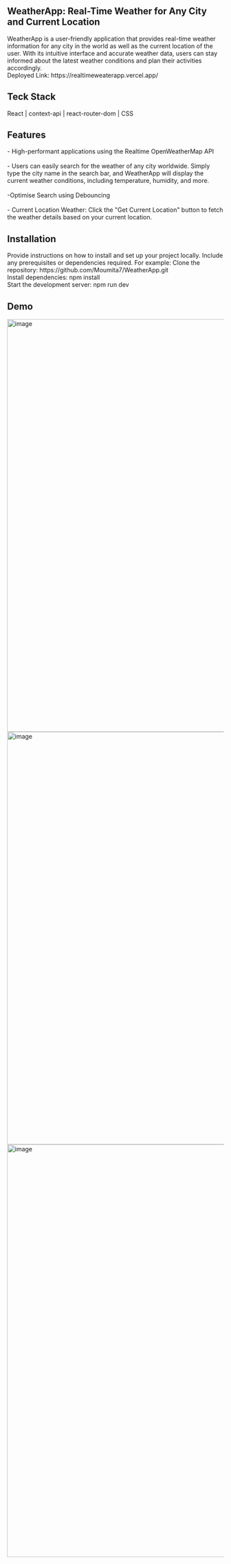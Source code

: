 <h2>WeatherApp: Real-Time Weather for Any City and Current Location</h2>
WeatherApp is a user-friendly application that provides real-time weather information for any city in the world as well as the current location of the user. With its intuitive interface and accurate weather data, users can stay informed about the latest weather conditions and plan their activities accordingly.
<br/>
Deployed Link: https://realtimeweaterapp.vercel.app/
<h2>Teck Stack </h2>
 React | context-api | react-router-dom | CSS 

<h2>Features</h2>
- High-performant applications using the Realtime OpenWeatherMap API
<br/>
<br/>
- Users can easily search for the weather of any city worldwide. Simply type the city name in the search bar, and WeatherApp will display the current weather conditions, including temperature, humidity, and more.
<br/>
<br/>
-Optimise Search using Debouncing 
<br/>
<br/>
- Current Location Weather: Click the "Get Current Location" button to fetch the weather details based on your current location.
<h2>Installation</h2>
Provide instructions on how to install and set up your project locally. Include any prerequisites or dependencies required. For example:
Clone the repository: https://github.com/Moumita7/WeatherApp.git
<br/>
Install dependencies: npm install
<br/>
Start the development server: npm run dev
<h2>Demo</h2>
<img width="960" alt="image" src="https://github.com/Moumita7/WeatherApp/assets/97180521/694aa277-fedc-4f4e-a5ea-e78897c4962d">
<img width="960" alt="image" src="https://github.com/Moumita7/WeatherApp/assets/97180521/214fa6e9-1348-49d8-8def-bd56dcb1fab7">

<img width="960" alt="image" src="https://github.com/Moumita7/WeatherApp/assets/97180521/02020233-8791-4359-92e8-d4add3cebc4a">








